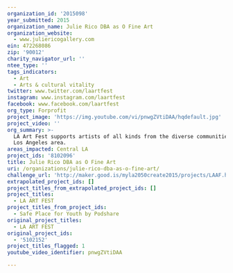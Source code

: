 ```yaml
---
organization_id: '2015098'
year_submitted: 2015
organization_name: Julie Rico DBA as O Fine Art
organization_website:
  - www.juliericogallery.com
ein: 472268086‏
zip: '90012'
charity_navigator_url: ''
ntee_type: ''
tags_indicators:
  - Art
  - Arts & cultural vitality
twitter: www.twitter.com/laartfest
instagram: www.instagram.com/laartfest
facebook: www.facebook.com/laartfest
org_type: Forprofit
project_image: 'https://img.youtube.com/vi/pnwgZVtiDAA/hqdefault.jpg'
project_video: ''
org_summary: >-
  LA Art Fest supports artists of all kinds from the diverse communities in the
  Los Angeles area.
areas_impacted: Central LA
project_ids: '8102096'
title: Julie Rico DBA as O Fine Art
uri: /organizations/julie-rico-dba-as-o-fine-art/
challenge_url: 'http://maker.good.is/myla2050create2015/projects/LAAF.html'
extrapolated_project_ids: []
project_titles_from_extrapolated_project_ids: []
project_titles:
  - LA ART FEST
project_titles_from_project_ids:
  - Safe Place for Youth by Podshare
original_project_titles:
  - LA ART FEST
original_project_ids:
  - '5102152'
project_titles_flagged: 1
youtube_video_identifier: pnwgZVtiDAA

---
```

